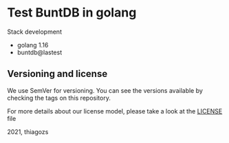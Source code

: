 # Test BuntDB in golang

Stack development

- golang 1.16
- buntdb@lastest

## Versioning and license

We use SemVer for versioning. You can see the versions available by checking the tags on this repository.

For more details about our license model, please take a look at the [LICENSE](LICENCE) file

2021, thiagozs
